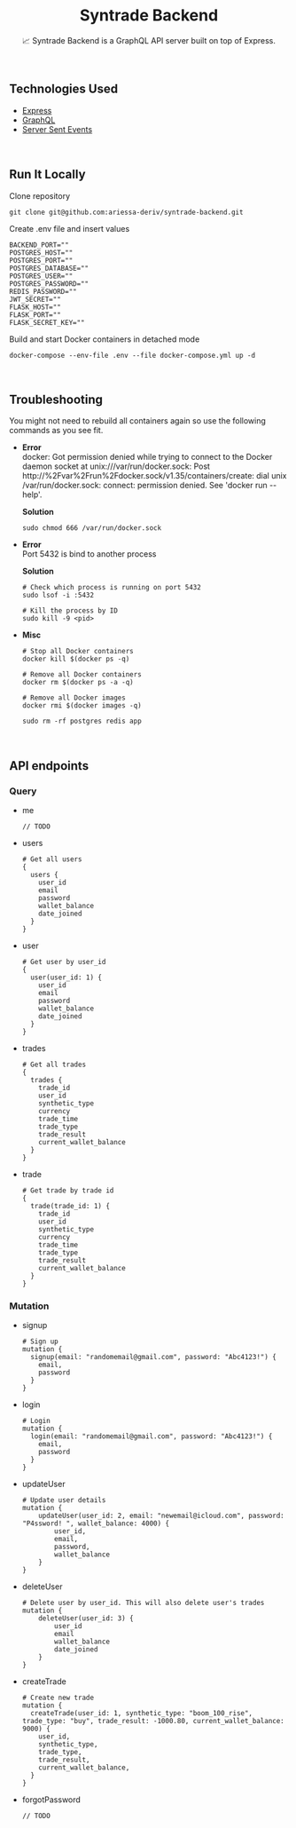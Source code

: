 <h1 align="center">Syntrade Backend</h1>

<p align="center">  
📈 Syntrade Backend is a GraphQL API server built on top of Express</a>.
</p>
</br>

## Technologies Used

- [Express](https://www.npmjs.com/package/express)
- [GraphQL](https://www.npmjs.com/package/graphql)
- [Server Sent Events](https://en.wikipedia.org/wiki/Server-sent_events)

</br>

## Run It Locally

Clone repository

```
git clone git@github.com:ariessa-deriv/syntrade-backend.git
```

Create .env file and insert values

```
BACKEND_PORT=""
POSTGRES_HOST=""
POSTGRES_PORT=""
POSTGRES_DATABASE=""
POSTGRES_USER=""
POSTGRES_PASSWORD=""
REDIS_PASSWORD=""
JWT_SECRET=""
FLASK_HOST=""
FLASK_PORT=""
FLASK_SECRET_KEY=""
```

Build and start Docker containers in detached mode

```
docker-compose --env-file .env --file docker-compose.yml up -d
```

</br>

## Troubleshooting

You might not need to rebuild all containers again so use the following commands as you see fit.

- **Error**\
  docker: Got permission denied while trying to connect to the Docker daemon socket at unix:///var/run/docker.sock: Post http://%2Fvar%2Frun%2Fdocker.sock/v1.35/containers/create: dial unix /var/run/docker.sock: connect: permission denied. See 'docker run --help'.

  **Solution**

  ```
  sudo chmod 666 /var/run/docker.sock
  ```

- **Error**\
  Port 5432 is bind to another process

  **Solution**

  ```
  # Check which process is running on port 5432
  sudo lsof -i :5432

  # Kill the process by ID
  sudo kill -9 <pid>
  ```

- **Misc**

  ```
  # Stop all Docker containers
  docker kill $(docker ps -q)

  # Remove all Docker containers
  docker rm $(docker ps -a -q)

  # Remove all Docker images
  docker rmi $(docker images -q)

  sudo rm -rf postgres redis app
  ```

</br>

## API endpoints

### Query

- me
  ```
  // TODO
  ```
- users
  ```
  # Get all users
  {
    users {
      user_id
      email
      password
      wallet_balance
      date_joined
    }
  }
  ```
- user

  ```
  # Get user by user_id
  {
    user(user_id: 1) {
      user_id
      email
      password
      wallet_balance
      date_joined
    }
  }
  ```

- trades
  ```
  # Get all trades
  {
    trades {
      trade_id
      user_id
      synthetic_type
      currency
      trade_time
      trade_type
      trade_result
      current_wallet_balance
    }
  }
  ```
- trade
  ```
  # Get trade by trade id
  {
    trade(trade_id: 1) {
      trade_id
      user_id
      synthetic_type
      currency
      trade_time
      trade_type
      trade_result
      current_wallet_balance
    }
  }
  ```

### Mutation

- signup
  ```
  # Sign up
  mutation {
    signup(email: "randomemail@gmail.com", password: "Abc4123!") {
      email,
      password
    }
  }
  ```
- login
  ```
  # Login
  mutation {
    login(email: "randomemail@gmail.com", password: "Abc4123!") {
      email,
      password
    }
  }
  ```
- updateUser
  ```
  # Update user details
  mutation {
      updateUser(user_id: 2, email: "newemail@icloud.com", password: "P4ssword! ", wallet_balance: 4000) {
          user_id,
          email,
          password,
          wallet_balance
      }
  }
  ```
- deleteUser
  ```
  # Delete user by user_id. This will also delete user's trades
  mutation {
      deleteUser(user_id: 3) {
          user_id
          email
          wallet_balance
          date_joined
      }
  }
  ```
- createTrade
  ```
  # Create new trade
  mutation {
    createTrade(user_id: 1, synthetic_type: "boom_100_rise", trade_type: "buy", trade_result: -1000.80, current_wallet_balance: 9000) {
      user_id,
      synthetic_type,
      trade_type,
      trade_result,
      current_wallet_balance,
    }
  }
  ```
- forgotPassword
  ```
  // TODO
  ```

</br>
